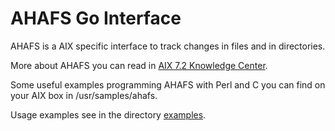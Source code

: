 # AHAFS Go Interface

AHAFS is a AIX specific interface to track changes in files and in directories.

More about AHAFS you can read in [AIX 7.2 Knowledge Center](https://www.ibm.com/support/knowledgecenter/en/ssw_aix_72/osmanagement/aix_ev.html).

Some useful examples programming AHAFS with Perl and C you can find on your AIX box in /usr/samples/ahafs.

Usage examples see in the directory [examples](https://github.com/power-devops/ahafs/tree/main/examples).
